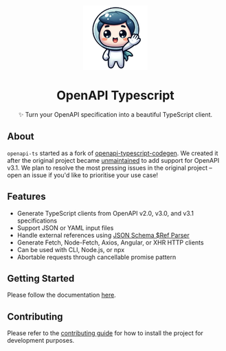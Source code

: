 <div align="center">
    <img width="150" height="150" src="./docs/public/logo.png" alt="Logo">
    <h1 align="center"><b>OpenAPI Typescript</b></h1>
    <p align="center">✨ Turn your OpenAPI specification into a beautiful TypeScript client.</p>
</div>

## About

`openapi-ts` started as a fork of [openapi-typescript-codegen](https://github.com/ferdikoomen/openapi-typescript-codegen). We created it after the original project became [unmaintained](https://github.com/ferdikoomen/openapi-typescript-codegen/issues/1276#issuecomment-1302392146) to add support for OpenAPI v3.1. We plan to resolve the most pressing issues in the original project – open an issue if you'd like to prioritise your use case!

## Features

- Generate TypeScript clients from OpenAPI v2.0, v3.0, and v3.1 specifications
- Support JSON or YAML input files
- Handle external references using [JSON Schema $Ref Parser](https://github.com/APIDevTools/json-schema-ref-parser/)
- Generate Fetch, Node-Fetch, Axios, Angular, or XHR HTTP clients
- Can be used with CLI, Node.js, or npx
- Abortable requests through cancellable promise pattern

## Getting Started

Please follow the documentation [here](https://heyapi.vercel.app/).

## Contributing

Please refer to the [contributing guide](./CONTRIBUTING.md) for how to install the project for development purposes.
